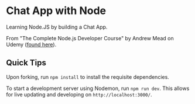 # Chat App with Node

Learning Node.JS by building a Chat App.

From "The Complete Node.js Developer Course" by Andrew Mead on Udemy ([found here](https://www.udemy.com/course/the-complete-nodejs-developer-course-2/)).

## Quick Tips

Upon forking, run `npm install` to install the requisite dependencies.

To start a development server using Nodemon, run `npm run dev`. This allows for live updating and developing on `http://localhost:3000/`.